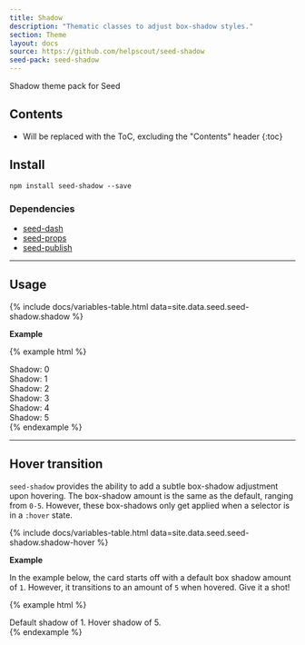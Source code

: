 ```yaml
---
title: Shadow
description: "Thematic classes to adjust box-shadow styles."
section: Theme
layout: docs
source: https://github.com/helpscout/seed-shadow
seed-pack: seed-shadow
---
```


Shadow theme pack for Seed

## Contents

* Will be replaced with the ToC, excluding the "Contents" header
{:toc}

## Install

```
npm install seed-shadow --save
```


### Dependencies

* [seed-dash](/seed/packs/seed-dash)
* [seed-props](/seed/packs/seed-props)
* [seed-publish](/seed/packs/seed-publish)



---


## Usage

{% include docs/variables-table.html data=site.data.seed.seed-shadow.shadow %}

**Example**

{% example html %}
<div class="c-card u-pad-2 t-bdr t-shadow-0">
  Shadow: 0
</div>
<div class="c-card u-pad-2 t-bdr t-shadow-1">
  Shadow: 1
</div>
<div class="c-card u-pad-2 t-bdr t-shadow-2">
  Shadow: 2
</div>
<div class="c-card u-pad-2 t-bdr t-shadow-3">
  Shadow: 3
</div>
<div class="c-card u-pad-2 t-bdr t-shadow-4">
  Shadow: 4
</div>
<div class="c-card u-pad-2 t-bdr t-shadow-5">
  Shadow: 5
</div>
{% endexample %}


---


## Hover transition

`seed-shadow` provides the ability to add a subtle box-shadow adjustment upon hovering. The box-shadow amount is the same as the default, ranging from `0-5`. However, these box-shadows only get applied when a selector is in a `:hover` state.

{% include docs/variables-table.html data=site.data.seed.seed-shadow.shadow-hover %}

**Example**

In the example below, the card starts off with a default box shadow amount of `1`. However, it transitions to an amount of `5` when hovered. Give it a shot!

{% example html %}
<div class="c-card u-pad-2 t-bdr t-shadow-1 t-shadow-hover-5">
  Default shadow of 1. Hover shadow of 5.
</div>
{% endexample %}
